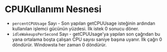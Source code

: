 # CPUKullanımı Nesnesi

* `percentCPUUsage` Sayı - Son yapılan getCPUUsage isteğinin ardından kullanılan işlemci gücünün yüzdesi. İlk istek 0 sonucu döner.
* `idleWakeupsPerSecond` Sayı - getCPUUsage'ya yapılan son çağrıdan bu yana ortalama boşta çalışan CPU sayısı saniye başına uyanır. İlk çağrı 0 döndürür. Windowsta her zaman 0 döndürür.